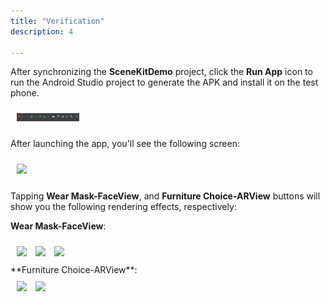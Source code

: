 ```yaml
---
title: "Verification"
description: 4

---
```


After synchronizing the **SceneKitDemo** project, click the **Run App** icon to run the Android Studio project to generate the APK and install it on the test phone.

<div style="padding: 5px">
    <img style="width: 100.00px ; padding: 5px" src="https://raw.githubusercontent.com/ZehraYilmaz/gh-pages-scenekitcodelab/gh-pages/assets/scenekit_codelab_doc_ss_3.png">
</div>

After launching the app, you'll see the following screen:

<div style="padding: 5px">
    <img style="width: 100.00px ; padding: 5px" src="https://raw.githubusercontent.com/ZehraYilmaz/gh-pages-scenekitcodelab/assets/scenekit_codelab_doc_ss_3.png"></div>

Tapping **Wear Mask-FaceView**, and **Furniture Choice-ARView** buttons will show you the following rendering effects, respectively:

**Wear Mask-FaceView**:

<div style="padding: 5px">
    <img style="width: 100.00px ; padding: 5px" src="https://raw.githubusercontent.com/ZehraYilmaz/gh-pages-scenekitcodelab/assets/scene_kit_codelab_app_ss_1.jpg">
    <img style="width: 100.00px ; padding: 5px" src="https://raw.githubusercontent.com/ZehraYilmaz/gh-pages-scenekitcodelab/assets/scene_kit_codelab_app_ss_2.png">
    <img style="width: 100.00px ; padding: 5px" src="https://raw.githubusercontent.com/ZehraYilmaz/gh-pages-scenekitcodelab/assets/scene_kit_codelab_app_ss_3.png">
</div>
**Furniture Choice-ARView**:

<div style="padding: 5px"> 
    <img style="width: 100.00px ; padding: 5px" src="https://raw.githubusercontent.com/ZehraYilmaz/gh-pages-scenekitcodelab/assets/scene_kit_codelab_app_ss_4.png">
    <img style="width: 100.00px ; padding: 5px" src="https://raw.githubusercontent.com/ZehraYilmaz/gh-pages-scenekitcodelab/assets/scene_kit_codelab_app_ss_5.png">
</div>
